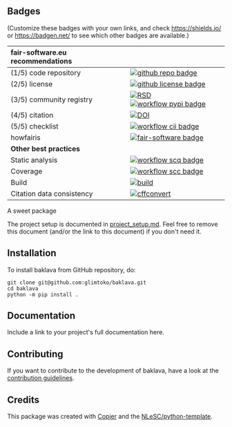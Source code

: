 ## Badges

(Customize these badges with your own links, and check https://shields.io/ or https://badgen.net/ to see which other badges are available.)

| fair-software.eu recommendations | |
| :-- | :--  |
| (1/5) code repository              | [![github repo badge](https://img.shields.io/badge/github-repo-000.svg?logo=github&labelColor=gray&color=blue)](https://github.com/glimtoko/baklava) |
| (2/5) license                      | [![github license badge](https://img.shields.io/github/license/glimtoko/baklava)](https://github.com/glimtoko/baklava) |
| (3/5) community registry           | [![RSD](https://img.shields.io/badge/rsd-baklava-00a3e3.svg)](https://www.research-software.nl/software/baklava) [![workflow pypi badge](https://img.shields.io/pypi/v/baklava.svg?colorB=blue)](https://pypi.python.org/project/baklava/) |
| (4/5) citation                     | [![DOI](https://zenodo.org/badge/DOI/<replace-with-created-DOI>.svg)](https://doi.org/<replace-with-created-DOI>)|
| (5/5) checklist                    | [![workflow cii badge](https://bestpractices.coreinfrastructure.org/projects/<replace-with-created-project-identifier>/badge)](https://bestpractices.coreinfrastructure.org/projects/<replace-with-created-project-identifier>) |
| howfairis                          | [![fair-software badge](https://img.shields.io/badge/fair--software.eu-%E2%97%8F%20%20%E2%97%8F%20%20%E2%97%8F%20%20%E2%97%8F%20%20%E2%97%8B-yellow)](https://fair-software.eu) |
| **Other best practices**           | &nbsp; |
| Static analysis                    | [![workflow scq badge](https://sonarcloud.io/api/project_badges/measure?project=glimtoko_baklava&metric=alert_status)](https://sonarcloud.io/dashboard?id=glimtoko_baklava) |
| Coverage                           | [![workflow scc badge](https://sonarcloud.io/api/project_badges/measure?project=glimtoko_baklava&metric=coverage)](https://sonarcloud.io/dashboard?id=glimtoko_baklava) || Documentation                      | [![Documentation Status](https://readthedocs.org/projects/baklava/badge/?version=latest)](https://baklava.readthedocs.io/en/latest/?badge=latest) || **GitHub Actions**                 | &nbsp; |
| Build                              | [![build](https://github.com/glimtoko/baklava/actions/workflows/build.yml/badge.svg)](https://github.com/glimtoko/baklava/actions/workflows/build.yml) |
| Citation data consistency          | [![cffconvert](https://github.com/glimtoko/baklava/actions/workflows/cffconvert.yml/badge.svg)](https://github.com/glimtoko/baklava/actions/workflows/cffconvert.yml) || SonarCloud                         | [![sonarcloud](https://github.com/glimtoko/baklava/actions/workflows/sonarcloud.yml/badge.svg)](https://github.com/glimtoko/baklava/actions/workflows/sonarcloud.yml) || Link checker              | [![link-check](https://github.com/glimtoko/baklava/actions/workflows/link-check.yml/badge.svg)](https://github.com/glimtoko/baklava/actions/workflows/link-check.yml) |## How to use baklava

A sweet package

The project setup is documented in [project_setup.md](project_setup.md). Feel free to remove this document (and/or the link to this document) if you don't need it.

## Installation

To install baklava from GitHub repository, do:

```console
git clone git@github.com:glimtoko/baklava.git
cd baklava
python -m pip install .
```

## Documentation

Include a link to your project's full documentation here.

## Contributing

If you want to contribute to the development of baklava,
have a look at the [contribution guidelines](CONTRIBUTING.md).

## Credits

This package was created with [Copier](https://github.com/copier-org/copier) and the [NLeSC/python-template](https://github.com/NLeSC/python-template).
